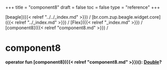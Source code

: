 +++
title = "component8"
draft = false
toc = false
type = "reference"
+++

[beagle]({{< relref "../../_index.md" >}}) / [br.com.zup.beagle.widget.core]({{< relref "../_index.md" >}}) / [Flex]({{< relref "_index.md" >}}) / [component8]({{< relref "component8.md" >}}) / 



# component8  
  
<b><b>operator fun [component8]({{< relref "component8.md" >}})(): [Double](https://kotlinlang.org/api/latest/jvm/stdlib/kotlin/-double/index.html)?</b></b>  



